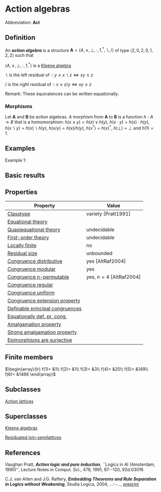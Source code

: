 # Action algebras

Abbreviation: **Act**
## Definition
An ***action algebra*** is a structure $\mathbf{A}=\langle A,\vee,\bot,\cdot,1,^*,\backslash,/\rangle$ of type 
$\langle 2,0,2,0,1,2,2\rangle$ such that


$\langle A,\vee,\bot,\cdot,1,^*\rangle$ is a [Kleene algebra](kleene_algebras.md)


$\backslash$ is the left residual of $\cdot$:  $y\leq x\backslash z\Longleftrightarrow xy\leq z$


$/$ is the right residual of $\cdot$:  $x\leq z/y\Longleftrightarrow xy\leq z$


Remark: These equivalences can be written equationally.


### Morphisms
Let $\mathbf{A}$ and $\mathbf{B}$ be action algebras. 
A morphism from $\mathbf{A}$ to $\mathbf{B}$ is a function $h:A\rightarrow B$ that is a
homomorphism: 
$h(x\vee y)=h(x)\vee h(y)$, $h(x\cdot y)=h(x)\cdot h(y)$, $h(x\backslash y)=h(x)\backslash h(y)$,
$h(x/y)=h(x)/h(y)$, $h(x^ *)=h(x)^*$, $h(\bot)=\bot$ and $h(1)=1$.

## Examples
Example 1: 

## Basic results


## Properties


|Property|Value|
|---|---|
|[Classtype](classtype.md)  |variety [Pratt1991] |
|[Equational theory](equational_theory.md)  | |
|[Quasiequational theory](quasiequational_theory.md)  |undecidable |
|[First-order theory](first-order_theory.md)  |undecidable |
|[Locally finite](locally_finite.md)  |no |
|[Residual size](residual_size.md)  |unbounded |
|[Congruence distributive](congruence_distributive.md)  |yes [AltRaf2004] |
|[Congruence modular](congruence_modular.md)  |yes  |
|[Congruence n-permutable](congruence_n-permutable.md)  |yes, $n=4$ [AltRaf2004] |
|[Congruence regular](congruence_regular.md)  | |
|[Congruence uniform](congruence_uniform.md)  | |
|[Congruence extension property](congruence_extension_property.md)  | |
|[Definable principal congruences](definable_principal_congruences.md)  | |
|[Equationally def. pr. cong.](equationally_def._pr._cong..md)  | |
|[Amalgamation property](amalgamation_property.md)  | |
|[Strong amalgamation property](strong_amalgamation_property.md)  | |
|[Epimorphisms are surjective](epimorphisms_are_surjective.md)  | |

## Finite members

$\begin{array}{lr}
f(1)= &1\\
f(2)= &1\\
f(3)= &3\\
f(4)= &20\\
f(5)= &149\\
f(6)= &1488
\end{array}$


## Subclasses
[Action lattices](action_lattices.md) 

## Superclasses
[Kleene algebras](kleene_algebras.md) 

[Residuated join-semilattices](residuated_join-semilattices.md) 


## References


Vaughan Pratt, ***Action logic and pure induction***,
``Logics in AI (Amsterdam, 1990)'', Lecture Notes in Comput. Sci.,
478, 1991, 97--120, 92d:03016


C.J. van Alten and J.G. Raftery, ***Embedding Theorems and Rule Separation in Logics without Weakening***,
Studia Logica, 2004, ...--..., [preprint](preprints.md)

